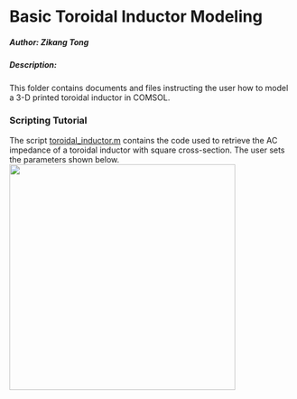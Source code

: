 # Basic Toroidal Inductor Modeling

##### Author: Zikang Tong
##### Description:
This folder contains documents and files instructing the user how to model a 3-D printed toroidal inductor in COMSOL. 

### Scripting Tutorial
The script [toroidal_inductor.m](toroidal_inductor.m) contains the code used to retrieve the AC impedance of a toroidal inductor with square cross-section. The user sets the parameters shown below.
<img src = "images/toroidal_inductor_initialization.PNG" width = "400">
